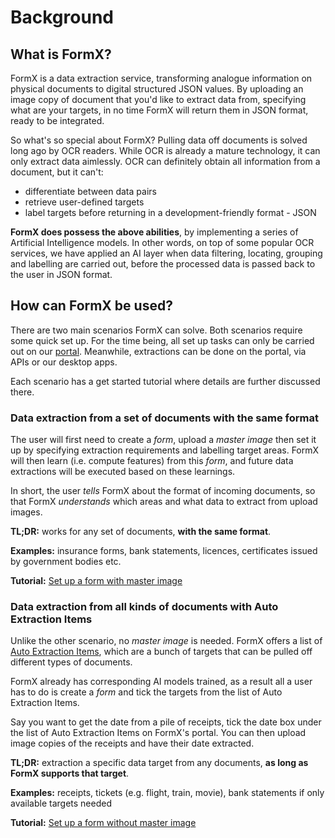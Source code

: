 # Background

## What is FormX?

FormX is a data extraction service, transforming analogue information on physical documents to digital structured JSON values. By uploading an image copy of document that you'd like to extract data from, specifying what are your targets, in no time FormX will return them in JSON format, ready to be integrated.

So what's so special about FormX? Pulling data off documents is solved long ago by OCR readers. While OCR is already a mature technology, it can only extract data aimlessly. OCR can definitely obtain all information from a document, but it can't:

* differentiate between data pairs
* retrieve user-defined targets
* label targets before returning in a development-friendly format - JSON

**FormX does possess the above abilities**, by implementing a series of Artificial Intelligence models. In other words, on top of some popular OCR services, we have applied an AI layer when data filtering, locating, grouping and labelling are carried out, before the processed data is passed back to the user in JSON format.

## How can FormX be used?

There are two main scenarios FormX can solve. Both scenarios require some quick set up. For the time being, all set up tasks can only be carried out on our [portal](https://formextractor.oursky.com/form). Meanwhile, extractions can be done on the portal, via APIs or our desktop apps.

Each scenario has a get started tutorial where details are further discussed there.

### Data extraction from a set of documents with the same format

The user will first need to create a _form_, upload a _master image_ then set it up by specifying extraction requirements and labelling target areas. FormX will then learn \(i.e. compute features\) from this _form_, and future data extractions will be executed based on these learnings. 

In short, the user _tells_ FormX about the format of incoming documents, so that FormX _understands_ which areas and what data to extract from upload images.

**TL;DR:** works for any set of documents, **with the same format**.

**Examples:** insurance forms, bank statements, licences, certificates issued by government bodies etc.

**Tutorial:** [Set up a form with master image](get-started/set-up-a-form-with-master-image.md)

### Data extraction from all kinds of documents with Auto Extraction Items

Unlike the other scenario, no _master image_ is needed. FormX offers a list of [Auto Extraction Items](features/auto-extraction-items.md), which are a bunch of targets that can be pulled off different types of documents.

FormX already has corresponding AI models trained, as a result all a user has to do is create a _form_ and tick the targets from the list of Auto Extraction Items. 

Say you want to get the date from a pile of receipts, tick the date box under the list of Auto Extraction Items on FormX's portal. You can then upload image copies of the receipts and have their date extracted.

**TL;DR:** extraction a specific data target from any documents, **as long as FormX supports that target**.

**Examples:** receipts, tickets \(e.g. flight, train, movie\), bank statements if only available targets needed

**Tutorial:** [Set up a form without master image](get-started/set-up-a-form-without-master-image.md)





